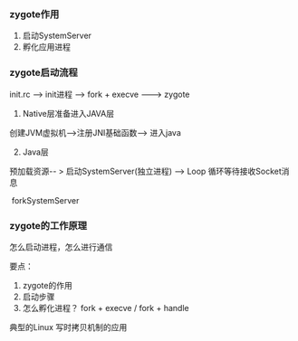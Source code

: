 ### zygote作用

1. 启动SystemServer
2. 孵化应用进程



### zygote启动流程

init.rc  -->  init进程 -->  fork + execve  ---> zygote



1.  Native层准备进入JAVA层    

   创建JVM虚拟机-->注册JNI基础函数--> 进入java 

2.  Java层

   预加载资源-- >  启动SystemServer(独立进程) --> Loop  循环等待接收Socket消息

​                                       forkSystemServer

### zygote的工作原理

怎么启动进程，怎么进行通信



要点：

1. zygote的作用
2. 启动步骤
3. 怎么孵化进程？  fork + execve  /  fork + handle 

典型的Linux  写时拷贝机制的应用